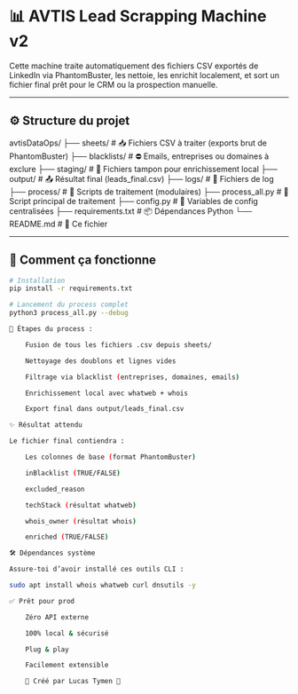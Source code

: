 # 📊 AVTIS Lead Scrapping Machine v2

Cette machine traite automatiquement des fichiers CSV exportés de LinkedIn via PhantomBuster, les nettoie, les enrichit localement, et sort un fichier final prêt pour le CRM ou la prospection manuelle.

---

## ⚙️ Structure du projet

avtisDataOps/ ├── sheets/ # 📥 Fichiers CSV à traiter (exports brut de PhantomBuster) ├── blacklists/ # ⛔ Emails, entreprises ou domaines à exclure ├── staging/ # 🧪 Fichiers tampon pour enrichissement local ├── output/ # 📤 Résultat final (leads_final.csv) ├── logs/ # 📝 Fichiers de log ├── process/ # 🧠 Scripts de traitement (modulaires) ├── process_all.py # 🚀 Script principal de traitement ├── config.py # 🧭 Variables de config centralisées ├── requirements.txt # 📦 Dépendances Python └── README.md # 📖 Ce fichier


---

## 🔄 Comment ça fonctionne

```bash
# Installation
pip install -r requirements.txt

# Lancement du process complet
python3 process_all.py --debug

🧠 Étapes du process :

    Fusion de tous les fichiers .csv depuis sheets/

    Nettoyage des doublons et lignes vides

    Filtrage via blacklist (entreprises, domaines, emails)

    Enrichissement local avec whatweb + whois

    Export final dans output/leads_final.csv

✨ Résultat attendu

Le fichier final contiendra :

    Les colonnes de base (format PhantomBuster)

    inBlacklist (TRUE/FALSE)

    excluded_reason

    techStack (résultat whatweb)

    whois_owner (résultat whois)

    enriched (TRUE/FALSE)

🛠️ Dépendances système

Assure-toi d’avoir installé ces outils CLI :

sudo apt install whois whatweb curl dnsutils -y

✅ Prêt pour prod

    Zéro API externe

    100% local & sécurisé

    Plug & play

    Facilement extensible

    🧠 Créé par Lucas Tymen 🚀